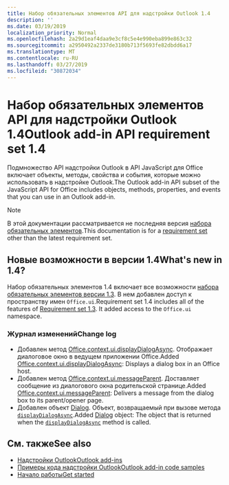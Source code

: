 ```yaml
---
title: Набор обязательных элементов API для надстройки Outlook 1.4
description: ''
ms.date: 03/19/2019
localization_priority: Normal
ms.openlocfilehash: 2a29d1eaf4daa9e3cf8c5e4e990eba899e863c32
ms.sourcegitcommit: a2950492a2337de3180b713f5693fe82dbdd6a17
ms.translationtype: MT
ms.contentlocale: ru-RU
ms.lasthandoff: 03/27/2019
ms.locfileid: "30872034"
---
```

# <a name="outlook-add-in-api-requirement-set-14"></a><span data-ttu-id="77e57-102">Набор обязательных элементов API для надстройки Outlook 1.4</span><span class="sxs-lookup"><span data-stu-id="77e57-102">Outlook add-in API requirement set 1.4</span></span>

<span data-ttu-id="77e57-103">Подмножество API надстройки Outlook в API JavaScript для Office включает объекты, методы, свойства и события, которые можно использовать в надстройке Outlook.</span><span class="sxs-lookup"><span data-stu-id="77e57-103">The Outlook add-in API subset of the JavaScript API for Office includes objects, methods, properties, and events that you can use in an Outlook add-in.</span></span>

> [!NOTE]
> <span data-ttu-id="77e57-104">В этой документации рассматривается не последняя версия [набора обязательных элементов](/office/dev/add-ins/reference/requirement-sets/outlook-api-requirement-sets).</span><span class="sxs-lookup"><span data-stu-id="77e57-104">This documentation is for a [requirement set](/office/dev/add-ins/reference/requirement-sets/outlook-api-requirement-sets) other than the latest requirement set.</span></span>

## <a name="whats-new-in-14"></a><span data-ttu-id="77e57-105">Новые возможности в версии 1.4</span><span class="sxs-lookup"><span data-stu-id="77e57-105">What's new in 1.4?</span></span>

<span data-ttu-id="77e57-p101">Набор обязательных элементов 1.4 включает все возможности [набора обязательных элементов версии 1.3](../requirement-set-1.3/outlook-requirement-set-1.3.md). В нем добавлен доступ к пространству имен `Office.ui`.</span><span class="sxs-lookup"><span data-stu-id="77e57-p101">Requirement set 1.4 includes all of the features of [Requirement set 1.3](../requirement-set-1.3/outlook-requirement-set-1.3.md). It added access to the `Office.ui` namespace.</span></span>

### <a name="change-log"></a><span data-ttu-id="77e57-108">Журнал изменений</span><span class="sxs-lookup"><span data-stu-id="77e57-108">Change log</span></span>

- <span data-ttu-id="77e57-109">Добавлен метод [Office.context.ui.displayDialogAsync](/javascript/api/office/office.ui#displaydialogasync-startaddress--options--callback-). Отображает диалоговое окно в ведущем приложении Office.</span><span class="sxs-lookup"><span data-stu-id="77e57-109">Added [Office.context.ui.displayDialogAsync](/javascript/api/office/office.ui#displaydialogasync-startaddress--options--callback-): Displays a dialog box in an Office host.</span></span>
- <span data-ttu-id="77e57-110">Добавлен метод [Office.context.ui.messageParent](/javascript/api/office/office.ui#messageparent-message-). Доставляет сообщение из диалогового окна родительской странице.</span><span class="sxs-lookup"><span data-stu-id="77e57-110">Added [Office.context.ui.messageParent](/javascript/api/office/office.ui#messageparent-message-): Delivers a message from the dialog box to its parent/opener page.</span></span>
- <span data-ttu-id="77e57-111">Добавлен объект [Dialog](/javascript/api/office/office.dialog). Объект, возвращаемый при вызове метода [`displayDialogAsync`](/javascript/api/office/office.ui#displaydialogasync-startaddress--options--callback-).</span><span class="sxs-lookup"><span data-stu-id="77e57-111">Added [Dialog](/javascript/api/office/office.dialog) object: The object that is returned when the [`displayDialogAsync`](/javascript/api/office/office.ui#displaydialogasync-startaddress--options--callback-) method is called.</span></span>

## <a name="see-also"></a><span data-ttu-id="77e57-112">См. также</span><span class="sxs-lookup"><span data-stu-id="77e57-112">See also</span></span>

- [<span data-ttu-id="77e57-113">Надстройки Outlook</span><span class="sxs-lookup"><span data-stu-id="77e57-113">Outlook add-ins</span></span>](/outlook/add-ins/)
- [<span data-ttu-id="77e57-114">Примеры кода надстройки Outlook</span><span class="sxs-lookup"><span data-stu-id="77e57-114">Outlook add-in code samples</span></span>](https://developer.microsoft.com/outlook/gallery/?filterBy=Outlook,Samples,Add-ins)
- [<span data-ttu-id="77e57-115">Начало работы</span><span class="sxs-lookup"><span data-stu-id="77e57-115">Get started</span></span>](/outlook/add-ins/quick-start)
